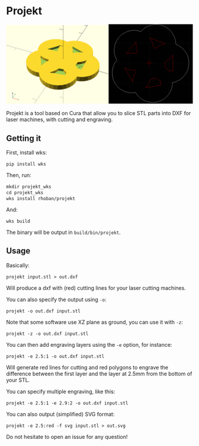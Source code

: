 # Projekt

![Projekt](projekt.png)

Projekt is a tool based on Cura that allow you to slice STL parts into DXF for
laser machines, with cutting and engraving.

## Getting it

First, install wks:

    pip install wks

Then, run:

    mkdir projekt_wks
    cd projekt_wks
    wks install rhoban/projekt

And:

    wks build

The binary will be output in `build/bin/projekt`.

## Usage

Basically:

    projekt input.stl > out.dxf

Will produce a dxf with (red) cutting lines for your laser cutting machines.

You can also specify the output using `-o`:

    projekt -o out.dxf input.stl

Note that some software use XZ plane as ground, you can use it with `-z`:
    
    projekt -z -o out.dxf input.stl

You can then add engraving layers using the `-e` option, for instance:

    projekt -e 2.5:1 -o out.dxf input.stl

Will generate red lines for cutting and red polygons to engrave the difference
between the first layer and the layer at 2.5mm from the bottom of your STL.

You can specify multiple engraving, like this:

    projekt -e 2.5:1 -e 2.9:2 -o out.dxf input.stl
	
You can also output (simplified) SVG format:

    projekt -e 2.5:red -f svg input.stl > out.svg

Do not hesitate to open an issue for any question!
